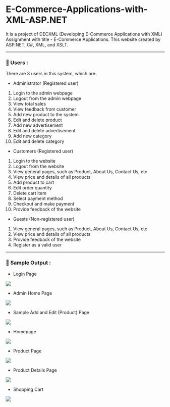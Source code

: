 # E-Commerce-Applications-with-XML-ASP.NET


It is a project of DECXML (Developing E-Commerce Applications with XML) Assignment with title - E-Commerce Applications. This website created by ASP.NET, C#, XML, and XSLT.

---

### 👨 Users :

There are 3 users in this system, which are:

-	Administrator (Registered user)

1.	Login to the admin webpage 
2.	Logout from the admin webpage
3.	View total sales
4.	View feedback from customer
5.	Add new product to the system
6.	Edit and delete product
7.	Add new advertisement 
8.	Edit and delete advertisement
9.	Add new category
10.	Edit and delete category
 
- Customers (Registered user)

1.	Login to the website
2.	Logout from the website
3.	View general pages, such as Product, About Us, Contact Us, etc
4.	View price and details of all products
5.	Add product to cart
6.	Edit order quantity
7.	Delete cart item
8.	Select payment method
9.	Checkout and make payment
10.	Provide feedback of the website

- Guests (Non-registered user)

1.	View general pages, such as Product, About Us, Contact Us, etc
2.	View price and details of all products
3.	Provide feedback of the website
4.	Register as a valid user

---

### 🎥 Sample Output :

- Login Page

<img src="https://github.com/AlanTeeWeiLoon/E-Commerce-Applications-with-XML-ASP.NET/blob/main/Images/Login.jpg" />

- Admin Home Page

<img src="https://github.com/AlanTeeWeiLoon/E-Commerce-Applications-with-XML-ASP.NET/blob/main/Images/Admin%20Home%20Page.jpg" />

- Sample Add and Edit (Product) Page

<img src="https://github.com/AlanTeeWeiLoon/E-Commerce-Applications-with-XML-ASP.NET/blob/main/Images/Add%20New%20Product%20Page.jpg" />

- Homepage

<img src="https://github.com/AlanTeeWeiLoon/E-Commerce-Applications-with-XML-ASP.NET/blob/main/Images/Homepage.jpg"  />

- Product Page

<img src="https://github.com/AlanTeeWeiLoon/E-Commerce-Applications-with-XML-ASP.NET/blob/main/Images/Product%20page.jpg" />

- Product Details Page

<img src="https://github.com/AlanTeeWeiLoon/E-Commerce-Applications-with-XML-ASP.NET/blob/main/Images/Single%20Product%20Page.jpg" />

- Shopping Cart

<img src="https://github.com/AlanTeeWeiLoon/E-Commerce-Applications-with-XML-ASP.NET/blob/main/Images/Shopping%20Cart.jpg" />


